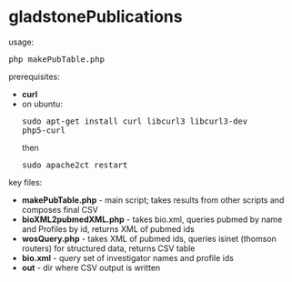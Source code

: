 gladstonePublications
=====================
usage:

<pre>php makePubTable.php</pre>

prerequisites:

* **curl**
 * on ubuntu: <pre>sudo apt-get install curl libcurl3 libcurl3-dev php5-curl</pre> then <pre>sudo apache2ct restart</pre>

key files:

* **makePubTable.php** - main script; takes results from other scripts and composes final CSV
* **bioXML2pubmedXML.php** - takes bio.xml, queries pubmed by name and Profiles by id, returns XML of pubmed ids
* **wosQuery.php** - takes XML of pubmed ids, queries isinet (thomson routers) for structured data, returns CSV table
* **bio.xml** - query set of investigator names and profile ids
* **out** - dir where CSV output is written

